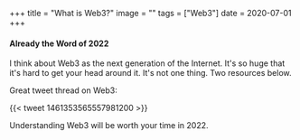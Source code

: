 +++
title = "What is Web3?"
image = ""
tags = ["Web3"]
date = 2020-07-01
+++

#### Already the Word of 2022

I think about Web3 as the next generation of the Internet.  It's so huge that it's hard to get your head around it.  It's not one thing.  Two resources below.

Great tweet thread on Web3:

{{< tweet 1461353565557981200 >}}

Understanding Web3 will be worth your time in 2022.
